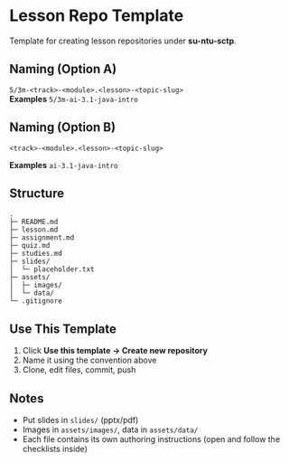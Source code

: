 # Lesson Repo Template

Template for creating lesson repositories under **su-ntu-sctp**.

## Naming (Option A)
`5/3m-<track>-<module>.<lesson>-<topic-slug>`  
**Examples**
`5/3m-ai-3.1-java-intro`

## Naming (Option B) 

`<track>-<module>.<lesson>-<topic-slug>`

**Examples**
`ai-3.1-java-intro`


## Structure
```text
.
├─ README.md
├─ lesson.md
├─ assignment.md
├─ quiz.md
├─ studies.md
├─ slides/
│  └─ placeholder.txt
├─ assets/
│  ├─ images/
│  └─ data/
└─ .gitignore
```


## Use This Template
1) Click **Use this template → Create new repository**  
2) Name it using the convention above  
3) Clone, edit files, commit, push

## Notes
- Put slides in `slides/` (pptx/pdf)  
- Images in `assets/images/`, data in `assets/data/`  
- Each file contains its own authoring instructions (open and follow the checklists inside)
